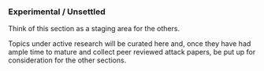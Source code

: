 ### Experimental / Unsettled

Think of this section as a staging area for the others.

Topics under active research will be curated here and, once they have had ample
time to mature and collect peer reviewed attack papers, be put up for
consideration for the other sections.


